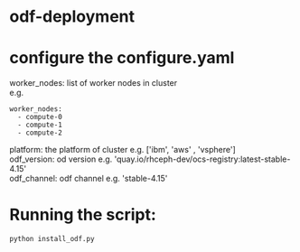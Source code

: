 # odf-deployment

# configure the configure.yaml 

worker_nodes: list of worker nodes in cluster   
e.g.
```
worker_nodes:
  - compute-0
  - compute-1
  - compute-2
``` 
platform: the platform of cluster e.g. ['ibm', 'aws' , 'vsphere']   
odf_version: od version e.g. 'quay.io/rhceph-dev/ocs-registry:latest-stable-4.15'  
odf_channel: odf channel e.g. 'stable-4.15' 

# Running the script:
```
python install_odf.py
```
